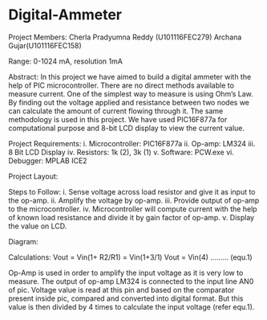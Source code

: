 # Digital-Ammeter
Project Members:
Cherla Pradyumna Reddy (U101116FEC279)
Archana Gujar(U101116FEC158)

Range: 0-1024 mA, resolution 1mA

Abstract: In this project we have aimed to build a digital ammeter with the help of PIC microcontroller. There are no direct methods available to measure current. One of the simplest way to measure is using Ohm’s Law. By finding out the voltage applied and resistance between two nodes we can calculate the amount of current flowing through it. The same methodology is used in this project. We have used PIC16F877a for computational purpose and 8-bit LCD display to view the current value. 

Project Requirements: 
i.	Microcontroller: PIC16F877a
ii.	Op-amp: LM324
iii.	8 Bit LCD Display
iv.	Resistors: 1k (2), 3k (1)
v.	Software: PCW.exe
vi.	Debugger: MPLAB ICE2

Project Layout:



Steps to Follow:
i.	Sense voltage across load resistor and give it as input to the op-amp.
ii.	Amplify the voltage by op-amp.
iii.	Provide output of op-amp to the microcontroller.
iv.	Microcontroller will compute current with the help of known load resistance and divide it by gain factor of op-amp.
v.	Display the value on LCD.

Diagram:


Calculations:
Vout = Vin(1+ R2/R1)
     = Vin(1+3/1)
Vout = Vin(4)        ……… (equ.1)

Op-Amp is used in order to amplify the input voltage as it is very low to measure. The output of op-amp LM324 is connected to the input line AN0 of pic. Voltage value is read at this pin and based on the comparator present inside pic, compared and converted into digital format. But this value is then divided by 4 times to calculate the input voltage (refer equ.1).


